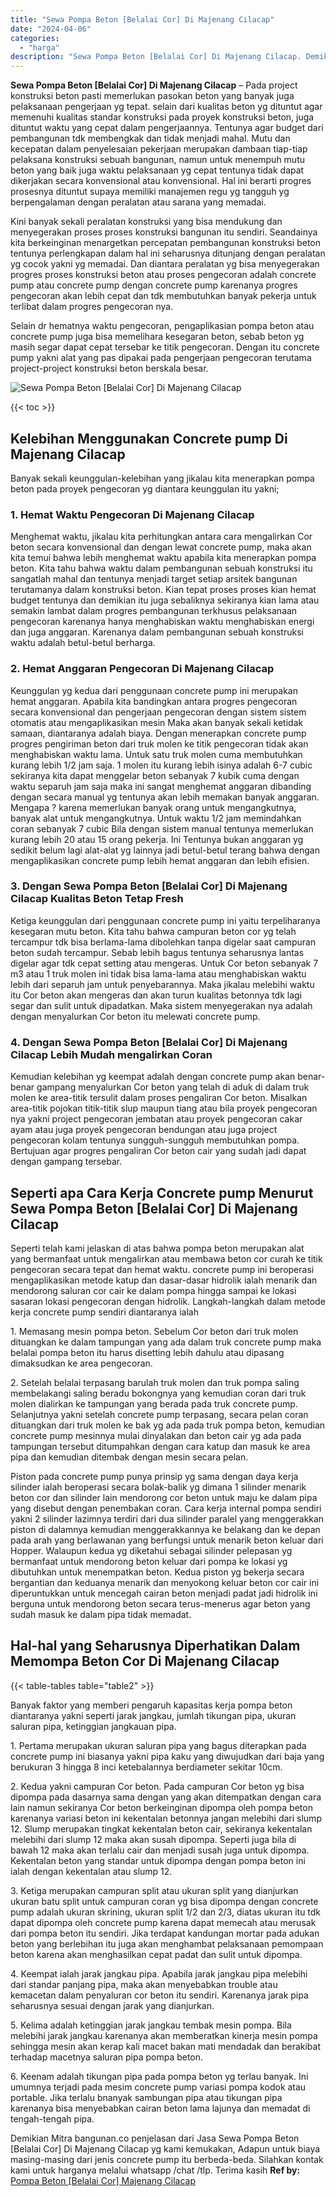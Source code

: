 ```yaml
---
title: "Sewa Pompa Beton [Belalai Cor] Di Majenang Cilacap"
date: "2024-04-06"
categories: 
  - "harga"
description: "Sewa Pompa Beton [Belalai Cor] Di Majenang Cilacap. Demikian Mitra bangunan.co penjelasan dari Jasa Sewa Pompa Beton [Belalai Cor] Di Majenang Cilacap yg k..."
---
```


**Sewa Pompa Beton \[Belalai Cor\] Di Majenang Cilacap** – Pada project konstruksi beton pasti memerlukan pasokan beton yang banyak juga pelaksanaan pengerjaan yg tepat. selain dari kualitas beton yg dituntut agar memenuhi kualitas standar konstruksi pada proyek konstruksi beton, juga dituntut waktu yang cepat dalam pengerjaannya. Tentunya agar budget dari pembangunan tdk membengkak dan tidak menjadi mahal. Mutu dan kecepatan dalam penyelesaian pekerjaan merupakan dambaan tiap-tiap pelaksana konstruksi sebuah bangunan, namun untuk menempuh mutu beton yang baik juga waktu pelaksanaan yg cepat tentunya tidak dapat dikerjakan secara konvensional atau konvensional. Hal ini berarti progres prosesnya dituntut supaya memiliki manajemen regu yg tangguh yg berpengalaman dengan peralatan atau sarana yang memadai.

Kini banyak sekali peralatan konstruksi yang bisa mendukung dan menyegerakan proses proses konstruksi bangunan itu sendiri. Seandainya kita berkeinginan menargetkan percepatan pembangunan konstruksi beton tentunya perlengkapan dalam hal ini seharusnya ditunjang dengan peralatan yg cocok yakni yg memadai. Dan diantara peralatan yg bisa menyegerakan progres proses konstruksi beton atau proses pengecoran adalah concrete pump atau concrete pump dengan concrete pump karenanya progres pengecoran akan lebih cepat dan tdk membutuhkan banyak pekerja untuk terlibat dalam progres pengecoran nya.

Selain dr hematnya waktu pengecoran, pengaplikasian pompa beton atau concrete pump juga bisa memelihara kesegaran beton, sebab beton yg masih segar dapat cepat tersebar ke titik pengecoran. Dengan itu concrete pump yakni alat yang pas dipakai pada pengerjaan pengecoran terutama project-project konstruksi beton berskala besar.

![Sewa Pompa Beton [Belalai Cor] Di Majenang Cilacap](/images/sewa-concrete-pump-37.png)

{{< toc >}}

## Kelebihan Menggunakan Concrete pump Di Majenang Cilacap

Banyak sekali keunggulan-kelebihan yang jikalau kita menerapkan pompa beton pada proyek pengecoran yg diantara keunggulan itu yakni;

### 1\. Hemat Waktu Pengecoran Di Majenang Cilacap

Menghemat waktu, jikalau kita perhitungkan antara cara mengalirkan Cor beton secara konvensional dan dengan lewat concrete pump, maka akan kita temui bahwa lebih menghemat waktu apabila kita menerapkan pompa beton. Kita tahu bahwa waktu dalam pembangunan sebuah konstruksi itu sangatlah mahal dan tentunya menjadi target setiap arsitek bangunan terutamanya dalam konstruksi beton. Kian tepat proses proses kian hemat budget tentunya dan demikian itu juga sebaliknya sekiranya kian lama atau semakin lambat dalam progres pembangunan terkhusus pelaksanaan pengecoran karenanya hanya menghabiskan waktu menghabiskan energi dan juga anggaran. Karenanya dalam pembangunan sebuah konstruksi waktu adalah betul-betul berharga.

### 2\. Hemat Anggaran Pengecoran Di Majenang Cilacap

Keunggulan yg kedua dari penggunaan concrete pump ini merupakan hemat anggaran. Apabila kita bandingkan antara progres pengecoran secara konvensional dan pengerjaan pengecoran dengan sistem sistem otomatis atau mengaplikasikan mesin Maka akan banyak sekali ketidak samaan, diantaranya adalah biaya. Dengan menerapkan concrete pump progres pengiriman beton dari truk molen ke titik pengecoran tidak akan menghabiskan waktu lama. Untuk satu truk molen cuma membutuhkan kurang lebih 1/2 jam saja. 1 molen itu kurang lebih isinya adalah 6-7 cubic sekiranya kita dapat menggelar beton sebanyak 7 kubik cuma dengan waktu separuh jam saja maka ini sangat menghemat anggaran dibanding dengan secara manual yg tentunya akan lebih memakan banyak anggaran. Mengapa ? karena memerlukan banyak orang untuk mengangkutnya, banyak alat untuk mengangkutnya. Untuk waktu 1/2 jam memindahkan coran sebanyak 7 cubic Bila dengan sistem manual tentunya memerlukan kurang lebih 20 atau 15 orang pekerja. Ini Tentunya bukan anggaran yg sedikit belum lagi alat-alat yg lainnya jadi betul-betul terang bahwa dengan mengaplikasikan concrete pump lebih hemat anggaran dan lebih efisien.

### 3\. Dengan Sewa Pompa Beton \[Belalai Cor\] Di Majenang Cilacap Kualitas Beton Tetap Fresh

Ketiga keunggulan dari penggunaan concrete pump ini yaitu terpeliharanya kesegaran mutu beton. Kita tahu bahwa campuran beton cor yg telah tercampur tdk bisa berlama-lama dibolehkan tanpa digelar saat campuran beton sudah tercampur. Sebab lebih bagus tentunya seharusnya lantas digelar agar tdk cepat setting atau mengeras. Untuk Cor beton sebanyak 7 m3 atau 1 truk molen ini tidak bisa lama-lama atau menghabiskan waktu lebih dari separuh jam untuk penyebarannya. Maka jikalau melebihi waktu itu Cor beton akan mengeras dan akan turun kualitas betonnya tdk lagi segar dan sulit untuk dipadatkan. Maka sistem menyegerakan nya adalah dengan menyalurkan Cor beton itu melewati concrete pump.

### 4\. Dengan Sewa Pompa Beton \[Belalai Cor\] Di Majenang Cilacap Lebih Mudah mengalirkan Coran

Kemudian kelebihan yg keempat adalah dengan concrete pump akan benar-benar gampang menyalurkan Cor beton yang telah di aduk di dalam truk molen ke area-titik tersulit dalam proses pengaliran Cor beton. Misalkan area-titik pojokan titik-titik slup maupun tiang atau bila proyek pengecoran nya yakni project pengecoran jembatan atau proyek pengecoran cakar ayam atau juga proyek pengecoran bendungan atau juga project pengecoran kolam tentunya sungguh-sungguh membutuhkan pompa. Bertujuan agar progres pengaliran Cor beton cair yang sudah jadi dapat dengan gampang tersebar.

## Seperti apa Cara Kerja Concrete pump Menurut Sewa Pompa Beton \[Belalai Cor\] Di Majenang Cilacap

Seperti telah kami jelaskan di atas bahwa pompa beton merupakan alat yang bermanfaat untuk mengalirkan atau membawa beton cor curah ke titik pengecoran secara tepat dan hemat waktu. concrete pump ini beroperasi mengaplikasikan metode katup dan dasar-dasar hidrolik ialah menarik dan mendorong saluran cor cair ke dalam pompa hingga sampai ke lokasi sasaran lokasi pengecoran dengan hidrolik. Langkah-langkah dalam metode kerja concrete pump sendiri diantaranya ialah

1\. Memasang mesin pompa beton. Sebelum Cor beton dari truk molen dituangkan ke dalam tampungan yang ada dalam truk concrete pump maka belalai pompa beton itu harus disetting lebih dahulu atau dipasang dimaksudkan ke area pengecoran.

2\. Setelah belalai terpasang barulah truk molen dan truk pompa saling membelakangi saling beradu bokongnya yang kemudian coran dari truk molen dialirkan ke tampungan yang berada pada truk concrete pump. Selanjutnya yakni setelah concrete pump terpasang, secara pelan coran dituangkan dari truk molen ke bak yg ada pada truk pompa beton, kemudian concrete pump mesinnya mulai dinyalakan dan beton cair yg ada pada tampungan tersebut ditumpahkan dengan cara katup dan masuk ke area pipa dan kemudian ditembak dengan mesin secara pelan.

Piston pada concrete pump punya prinsip yg sama dengan daya kerja silinder ialah beroperasi secara bolak-balik yg dimana 1 silinder menarik beton cor dan silinder lain mendorong cor beton untuk maju ke dalam pipa yang disebut dengan penembakan coran. Cara kerja internal pompa sendiri yakni 2 silinder lazimnya terdiri dari dua silinder paralel yang menggerakkan piston di dalamnya kemudian menggerakkannya ke belakang dan ke depan pada arah yang berlawanan yang berfungsi untuk menarik beton keluar dari Hopper. Walaupun kedua yg diketahui sebagai silinder pelepasan yg bermanfaat untuk mendorong beton keluar dari pompa ke lokasi yg dibutuhkan untuk menempatkan beton. Kedua piston yg bekerja secara bergantian dan keduanya menarik dan menyokong keluar beton cor cair ini diperuntukkan untuk mencegah cairan beton menjadi padat jadi hidrolik ini berguna untuk mendorong beton secara terus-menerus agar beton yang sudah masuk ke dalam pipa tidak memadat.

## Hal-hal yang Seharusnya Diperhatikan Dalam Memompa Beton Cor Di Majenang Cilacap

{{< table-tables table="table2" >}}

Banyak faktor yang memberi pengaruh kapasitas kerja pompa beton diantaranya yakni seperti jarak jangkau, jumlah tikungan pipa, ukuran saluran pipa, ketinggian jangkauan pipa.

1\. Pertama merupakan ukuran saluran pipa yang bagus diterapkan pada concrete pump ini biasanya yakni pipa kaku yang diwujudkan dari baja yang berukuran 3 hingga 8 inci ketebalannya berdiameter sekitar 10cm.

2\. Kedua yakni campuran Cor beton. Pada campuran Cor beton yg bisa dipompa pada dasarnya sama dengan yang akan ditempatkan dengan cara lain namun sekiranya Cor beton berkeinginan dipompa oleh pompa beton karenanya variasi beton ini kekentalan betonnya jangan melebihi dari slump 12. Slump merupakan tingkat kekentalan beton cair, sekiranya kekentalan melebihi dari slump 12 maka akan susah dipompa. Seperti juga bila di bawah 12 maka akan terlalu cair dan menjadi susah juga untuk dipompa. Kekentalan beton yang standar untuk dipompa dengan pompa beton ini ialah dengan kekentalan atau slump 12.

3\. Ketiga merupakan campuran split atau ukuran split yang dianjurkan ukuran batu split untuk campuran coran yg bisa dipompa dengan concrete pump adalah ukuran skrining, ukuran split 1/2 dan 2/3, diatas ukuran itu tdk dapat dipompa oleh concrete pump karena dapat memecah atau merusak dari pompa beton itu sendiri. Jika terdapat kandungan mortar pada adukan beton yang berlebihan itu juga akan menghambat pelaksanaan pemompaan beton karena akan menghasilkan cepat padat dan sulit untuk dipompa.

4\. Keempat ialah jarak jangkau pipa. Apabila jarak jangkau pipa melebihi dari standar panjang pipa, maka akan menyebabkan trouble atau kemacetan dalam penyaluran cor beton itu sendiri. Karenanya jarak pipa seharusnya sesuai dengan jarak yang dianjurkan.

5\. Kelima adalah ketinggian jarak jangkau tembak mesin pompa. Bila melebihi jarak jangkau karenanya akan memberatkan kinerja mesin pompa sehingga mesin akan kerap kali macet bakan mati mendadak dan berakibat terhadap macetnya saluran pipa pompa beton.

6\. Keenam adalah tikungan pipa pada pompa beton yg terlau banyak. Ini umumnya terjadi pada mesim concrete pump variasi pompa kodok atau portable. Jika terlalu bnanyak sambungan pipa atau tikungan pipa karenanya bisa menyebabkan cairan beton lama lajunya dan memadat di tengah-tengah pipa.

Demikian Mitra bangunan.co penjelasan dari Jasa Sewa Pompa Beton \[Belalai Cor\] Di Majenang Cilacap yg kami kemukakan, Adapun untuk biaya masing-masing dari jenis concrete pump itu berbeda-beda. Silahkan kontak kami untuk harganya melalui whatsapp /chat /tlp. Terima kasih
**Ref by:** [Pompa Beton [Belalai Cor] Majenang Cilacap](https://id.wikipedia.org/wiki/Pompa)
